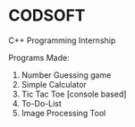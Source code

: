 # CODSOFT
C++ Programming Internship

Programs Made:
1. Number Guessing game
2. Simple Calculator
3. Tic Tac Toe [console based]
4. To-Do-List
5. Image Processing Tool
